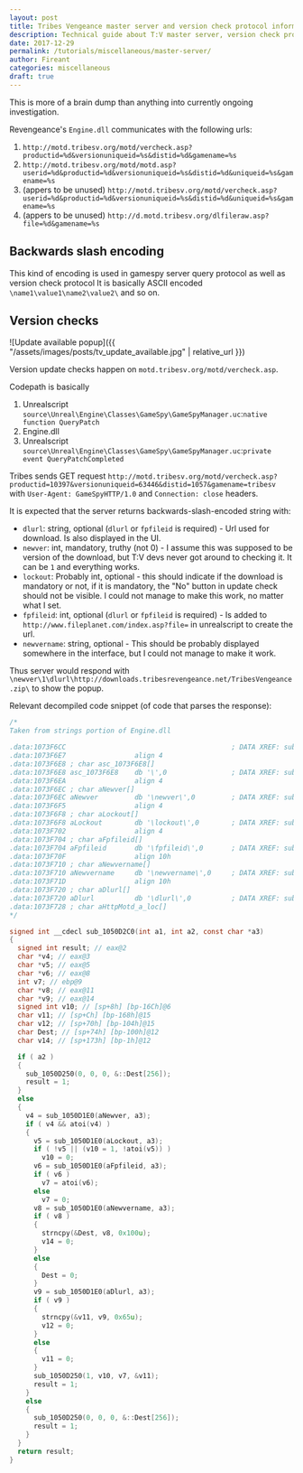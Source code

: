 ```yaml
---
layout: post
title: Tribes Vengeance master server and version check protocol information
description: Technical guide about T:V master server, version check protocol
date: 2017-12-29
permalink: /tutorials/miscellaneous/master-server/
author: Fireant
categories: miscellaneous
draft: true
---
```


This is more of a brain dump than anything into currently ongoing investigation.

Revengeance's `Engine.dll` communicates with the following urls:

1. `http://motd.tribesv.org/motd/vercheck.asp?productid=%d&versionuniqueid=%s&distid=%d&gamename=%s`
2. `http://motd.tribesv.org/motd/motd.asp?userid=%d&productid=%d&versionuniqueid=%s&distid=%d&uniqueid=%s&gamename=%s`
3. (appers to be unused) `http://motd.tribesv.org/motd/vercheck.asp?userid=%d&productid=%d&versionuniqueid=%s&distid=%d&uniqueid=%s&gamename=%s`
4. (appers to be unused) `http://d.motd.tribesv.org/dlfileraw.asp?file=%d&gamename=%s`


## Backwards slash encoding

This kind of encoding is used in gamespy server query protocol as well as version check protocol
It is basically ASCII encoded `\name1\value1\name2\value2\` and so on.

## Version checks

![Update available popup]({{ "/assets/images/posts/tv_update_available.jpg" | relative_url }})

Version update checks happen on `motd.tribesv.org/motd/vercheck.asp`.

Codepath is basically
1. Unrealscript `source\Unreal\Engine\Classes\GameSpy\GameSpyManager.uc`:`native function QueryPatch`
2. Engine.dll
3. Unrealscript `source\Unreal\Engine\Classes\GameSpy\GameSpyManager.uc`:`private event QueryPatchCompleted`

Tribes sends GET request `http://motd.tribesv.org/motd/vercheck.asp?productid=10397&versionuniqueid=63446&distid=1057&gamename=tribesv` with `User-Agent: GameSpyHTTP/1.0` and `Connection: close` headers.

It is expected that the server returns backwards-slash-encoded string with:

- `dlurl`: string, optional (`dlurl` or `fpfileid` is required) - Url used for download. Is also displayed in the UI.
- `newver`: int, mandatory, truthy (not 0) - I assume this was supposed to be version of the download, but T:V devs never got around to checking it. It can be `1` and everything works.
- `lockout`: Probably int, optional - this should indicate if the download is mandatory or not, if it is mandatory, the "No" button in update check should not be visible. I could not manage to make this work, no matter what I set.
- `fpfileid`: int, optional (`dlurl` or `fpfileid` is required) - Is added to `http://www.fileplanet.com/index.asp?file=` in unrealscript to create the url.
- `newvername`: string, optional - This should be probably displayed somewhere in the interface, but I could not manage to make it work.

Thus server would respond with `\newver\1\dlurl\http://downloads.tribesrevengeance.net/TribesVengeance.zip\` to show the popup.

Relevant decompiled code snippet (of code that parses the response):

```c
/*
Taken from strings portion of Engine.dll

.data:1073F6CC                                         ; DATA XREF: sub_1050CD10:loc_1050D040o
.data:1073F6E7                 align 4
.data:1073F6E8 ; char asc_1073F6E8[]
.data:1073F6E8 asc_1073F6E8    db '\',0                ; DATA XREF: sub_1050D1E0+2Bo
.data:1073F6EA                 align 4
.data:1073F6EC ; char aNewver[]
.data:1073F6EC aNewver         db '\newver\',0         ; DATA XREF: sub_1050D2C0+44o
.data:1073F6F5                 align 4
.data:1073F6F8 ; char aLockout[]
.data:1073F6F8 aLockout        db '\lockout\',0        ; DATA XREF: sub_1050D2C0+6Co
.data:1073F702                 align 4
.data:1073F704 ; char aFpfileid[]
.data:1073F704 aFpfileid       db '\fpfileid\',0       ; DATA XREF: sub_1050D2C0+93o
.data:1073F70F                 align 10h
.data:1073F710 ; char aNewvername[]
.data:1073F710 aNewvername     db '\newvername\',0     ; DATA XREF: sub_1050D2C0:loc_1050D36Fo
.data:1073F71D                 align 10h
.data:1073F720 ; char aDlurl[]
.data:1073F720 aDlurl          db '\dlurl\',0          ; DATA XREF: sub_1050D2C0:loc_1050D3A5o
.data:1073F728 ; char aHttpMotd_a_loc[]
*/

signed int __cdecl sub_1050D2C0(int a1, int a2, const char *a3)
{
  signed int result; // eax@2
  char *v4; // eax@3
  char *v5; // eax@5
  char *v6; // eax@8
  int v7; // ebp@9
  char *v8; // eax@11
  char *v9; // eax@14
  signed int v10; // [sp+8h] [bp-16Ch]@6
  char v11; // [sp+Ch] [bp-168h]@15
  char v12; // [sp+70h] [bp-104h]@15
  char Dest; // [sp+74h] [bp-100h]@12
  char v14; // [sp+173h] [bp-1h]@12

  if ( a2 )
  {
    sub_1050D250(0, 0, 0, &::Dest[256]);
    result = 1;
  }
  else
  {
    v4 = sub_1050D1E0(aNewver, a3);
    if ( v4 && atoi(v4) )
    {
      v5 = sub_1050D1E0(aLockout, a3);
      if ( !v5 || (v10 = 1, !atoi(v5)) )
        v10 = 0;
      v6 = sub_1050D1E0(aFpfileid, a3);
      if ( v6 )
        v7 = atoi(v6);
      else
        v7 = 0;
      v8 = sub_1050D1E0(aNewvername, a3);
      if ( v8 )
      {
        strncpy(&Dest, v8, 0x100u);
        v14 = 0;
      }
      else
      {
        Dest = 0;
      }
      v9 = sub_1050D1E0(aDlurl, a3);
      if ( v9 )
      {
        strncpy(&v11, v9, 0x65u);
        v12 = 0;
      }
      else
      {
        v11 = 0;
      }
      sub_1050D250(1, v10, v7, &v11);
      result = 1;
    }
    else
    {
      sub_1050D250(0, 0, 0, &::Dest[256]);
      result = 1;
    }
  }
  return result;
}
```

